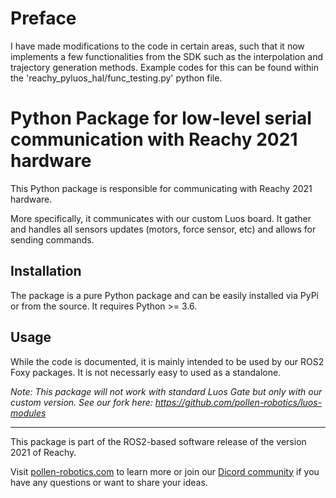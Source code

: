 # Preface
I have made modifications to the code in certain areas, such that it now implements a few functionalities from the SDK such as the interpolation and trajectory generation methods. Example codes for this can be found within the 'reachy_pyluos_hal/func_testing.py' python file.

# Python Package for low-level serial communication with Reachy 2021 hardware

This Python package is responsible for communicating with Reachy 2021 hardware. 

More specifically, it communicates with our custom Luos board. It gather and handles all sensors updates (motors, force sensor, etc) and allows for sending commands.

## Installation

The package is a pure Python package and can be easily installed via PyPi or from the source. It requires Python >= 3.6.

## Usage

While the code is documented, it is mainly intended to be used by our ROS2 Foxy packages. It is not necessarly easy to used as a standalone.

*Note: This package will not work with standard Luos Gate but only with our custom version. See our fork here: https://github.com/pollen-robotics/luos-modules*

---

This package is part of the ROS2-based software release of the version 2021 of Reachy.

Visit [pollen-robotics.com](https://pollen-robotics.com) to learn more or join our [Dicord community](https://discord.com/invite/Kg3mZHTKgs) if you have any questions or want to share your ideas.
